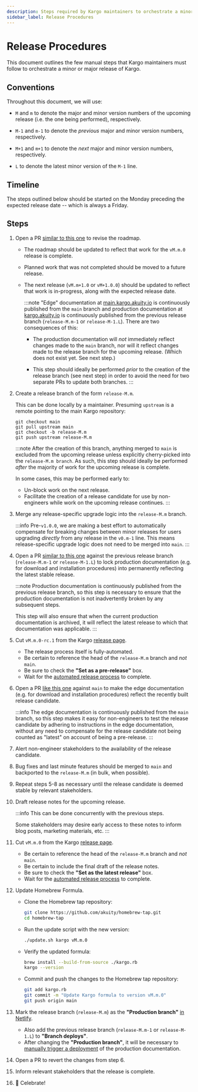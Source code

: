 ```yaml
---
description: Steps required by Kargo maintainers to orchestrate a minor or major release of Kargo.
sidebar_label: Release Procedures
---
```


# Release Procedures

This document outlines the few manual steps that Kargo maintainers must follow
to orchestrate a minor or major release of Kargo.

## Conventions

Throughout this document, we will use:

* `M` and `m` to denote the major and minor version numbers of the upcoming
  release (i.e. the one being performed), respectively. 

* `M-1` and `m-1` to denote the _previous_ major and minor version numbers,
  respectively.

* `M+1` and `m+1` to denote the _next_ major and minor version numbers,
  respectively.

* `L` to denote the latest minor version of the `M-1` line.

## Timeline

The steps outlined below should be started on the Monday preceding the expected
release date -- which is always a Friday.

## Steps

1. Open a PR [similar to this one](https://github.com/akuity/kargo/pull/1932)
   to revise the roadmap.

    * The roadmap should be updated to reflect that work for the `vM.m.0`
      release is complete.
    * Planned work that was not completed should be moved to a future release.
    * The next release (`vM.m+1.0` or `vM+1.0.0`) should be updated to reflect
      that work is in-progress, along with the expected release date.

      :::note
      "Edge" documentation at
      [main.kargo.akuity.io](https://main.docs.kargo.io) is continuously
      published from the `main` branch and production documentation at
      [kargo.akuity.io](https://docs.kargo.io) is continuously published from
      the previous release branch (`release-M.m-1` or `release-M-1.L`). There
      are two consequences of this:

      * The production documentation will _not_ immediately reflect changes made
        to the `main` branch, nor will it reflect changes made to the release branch
        for the upcoming release. (Which does not exist yet. See next step.)

      * This step should ideally be performed _prior_ to the creation of the
        release branch (see next step) in order to avoid the need for two separate
        PRs to update both branches.
      :::

1. Create a release branch of the form `release-M.m`.

    This can be done locally by a maintainer. Presuming `upstream` is a remote
    pointing to the main Kargo repository:

      ```shell
      git checkout main
      git pull upstream main
      git checkout -b release-M.m
      git push upstream release-M.m
      ```

    :::note
    After the creation of this branch, anything merged to `main` is excluded
    from the upcoming release unless explicitly cherry-picked into the
    `release-M.m branch`. As such, this step should ideally be performed
    _after_ the majority of work for the upcoming release is complete.

    In some cases, this may be performed early to:

      * Un-block work on the next release.
      * Facilitate the creation of a release candidate for use by non-engineers
        while work on the upcoming release continues.
    :::

1. Merge any release-specific upgrade logic into the `release-M.m` branch.

    :::info
    Pre-`v1.0.0`, we are making a best effort to automatically compensate for
    breaking changes between minor releases for users upgrading _directly_ from
    any release in the `v0.m-1` line. This means release-specific upgrade
    logic does not need to be merged into `main`.
    :::

1. Open a PR [similar to this one](https://github.com/akuity/kargo/pull/1925)
   against the previous release branch (`release-M.m-1` or `release-M-1.L`) to
   lock production documentation (e.g. for download and installation procedures)
   into permanently reflecting the latest stable release.

    :::note
    Production documentation is continuously published from the previous
    release branch, so this step is necessary to ensure that the production
    documentation is not inadvertently broken by any subsequent steps.

    This step will also ensure that when the current production documentation
    is archived, it will reflect the latest release to which that documentation
    was applicable.
    :::

1. Cut `vM.m.0-rc.1` from the Kargo
   [release page](https://github.com/akuity/kargo/releases/new).

    * The release process itself is fully-automated.
    * Be certain to reference the head of the `release-M.m` branch and _not_ `main`.
    * Be sure to check the __"Set as a pre-release"__ box.
    * Wait for the
      [automated release process](https://github.com/akuity/kargo/actions/workflows/release.yaml)
      to complete.

1. Open a PR [like this one](https://github.com/akuity/kargo/pull/1926) against
   `main` to make the edge documentation (e.g. for download and installation
   procedures) reflect the recently built release candidate.

    :::info
    The edge documentation is continuously published from the `main` branch, so
    this step makes it easy for non-engineers to test the release candidate by
    adhering to instructions in the edge documentation, without any need to
    compensate for the release candidate not being counted as "latest" on
    account of being a pre-release.
    :::

1. Alert non-engineer stakeholders to the availability of the release candidate.

1. Bug fixes and last minute features should be merged to `main` and backported
   to the `release-M.m` (in bulk, when possible).

1. Repeat steps 5-8 as necessary until the release candidate is deemed stable
   by relevant stakeholders.

1. Draft release notes for the upcoming release.

    :::info
    This can be done concurrently with the previous steps.

    Some stakeholders may desire early access to these notes to inform blog
    posts, marketing materials, etc.
    :::

1. Cut `vM.m.0` from the Kargo
   [release page](https://github.com/akuity/kargo/releases/new).

    * Be certain to reference the head of the `release-M.m` branch and _not_ `main`.
    * Be certain to include the final draft of the release notes.
    * Be sure to check the __"Set as the latest release"__ box.
    * Wait for the
      [automated release process](https://github.com/akuity/kargo/actions/workflows/release.yaml)
      to complete.

1. Update Homebrew Formula.

    * Clone the Homebrew tap repository:
        ```bash
        git clone https://github.com/akuity/homebrew-tap.git
        cd homebrew-tap
        ```
    * Run the update script with the new version:
        ```bash
        ./update.sh kargo vM.m.0
        ```
    * Verify the updated formula:
        ```bash
        brew install --build-from-source ./kargo.rb
        kargo --version
        ```
    * Commit and push the changes to the Homebrew tap repository:
        ```bash
        git add kargo.rb
        git commit -m "Update Kargo formula to version vM.m.0"
        git push origin main
        ```

1. Mark the release branch (`release-M.m`) as the __"Production branch"__
   [in Netlify](https://app.netlify.com/sites/docs-kargo-akuity-io/configuration/deploys#branches-and-deploy-contexts).

    * Also add the previous release branch (`release-M.m-1` or
      `release-M-1.L`) to __"Branch deploys"__.
    * After changing the __"Production branch"__, it will be necessary to
      [manually trigger a deployment](https://app.netlify.com/sites/docs-kargo-akuity-io/deploys)
      of the production documentation.

1. Open a PR to revert the changes from step 6.

1. Inform relevant stakeholders that the release is complete.

1. 🎉 Celebrate!

